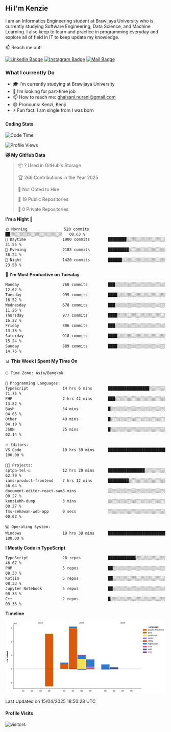## Hi I'm Kenzie


I am an Informatics Engineering student at Brawijaya University who is currently studying Software Engineering, Data Science, and Machine Learning. I also keep to learn and practice in programming everyday and explore all of field in IT to keep update my knowledge.

:mailbox: Reach me out!

[![Linkedin Badge](https://img.shields.io/badge/-Kenzie_Taqiyassar-0e76a8?style=flat&labelColor=0e76a8&logo=linkedin&logoColor=white)](https://www.linkedin.com/in/kenzie-taqiyassar-37458b1aa/) 
[![Instagram Badge](https://img.shields.io/badge/-@__kenziehh_-e84393?style=flat&labelColor=e84393&logo=instagram&logoColor=white)](https://www.instagram.com/_kenziehh/) 
[![Mail Badge](https://img.shields.io/badge/-ghaisani.nurani-c0392b?style=flat&labelColor=c0392b&logo=gmail&logoColor=white)](mailto:ghaisani.nurani@gmail.com)

### What I currently Do

- 🎓 I’m currently studying at Brawijaya University
- 💼 I’m looking for part-time job
- 📫 How to reach me: ghaisani.nurani@gmail.com
- 😄 Pronouns: Kenzi, Kenji
- ⚡ Fun fact: I am single from I was born

#### Coding Stats
<!--START_SECTION:waka-->
![Code Time](http://img.shields.io/badge/Code%20Time-1%2C185%20hrs%207%20mins-blue)

![Profile Views](http://img.shields.io/badge/Profile%20Views-0-blue)

**🐱 My GitHub Data** 

> 📦 ? Used in GitHub's Storage 
 > 
> 🏆 266 Contributions in the Year 2025
 > 
> 🚫 Not Opted to Hire
 > 
> 📜 19 Public Repositories 
 > 
> 🔑 0 Private Repositories 
 > 
**I'm a Night 🦉** 

```text
🌞 Morning                520 commits         ██░░░░░░░░░░░░░░░░░░░░░░░   08.63 % 
🌆 Daytime                1900 commits        ████████░░░░░░░░░░░░░░░░░   31.55 % 
🌃 Evening                2183 commits        █████████░░░░░░░░░░░░░░░░   36.24 % 
🌙 Night                  1420 commits        ██████░░░░░░░░░░░░░░░░░░░   23.58 % 
```
📅 **I'm Most Productive on Tuesday** 

```text
Monday                   760 commits         ███░░░░░░░░░░░░░░░░░░░░░░   12.62 % 
Tuesday                  995 commits         ████░░░░░░░░░░░░░░░░░░░░░   16.52 % 
Wednesday                678 commits         ███░░░░░░░░░░░░░░░░░░░░░░   11.26 % 
Thursday                 977 commits         ████░░░░░░░░░░░░░░░░░░░░░   16.22 % 
Friday                   806 commits         ███░░░░░░░░░░░░░░░░░░░░░░   13.38 % 
Saturday                 918 commits         ████░░░░░░░░░░░░░░░░░░░░░   15.24 % 
Sunday                   889 commits         ████░░░░░░░░░░░░░░░░░░░░░   14.76 % 
```


📊 **This Week I Spent My Time On** 

```text
🕑︎ Time Zone: Asia/Bangkok

💬 Programming Languages: 
TypeScript               14 hrs 6 mins       ██████████████████░░░░░░░   71.75 % 
PHP                      2 hrs 42 mins       ███░░░░░░░░░░░░░░░░░░░░░░   13.82 % 
Bash                     54 mins             █░░░░░░░░░░░░░░░░░░░░░░░░   04.65 % 
Other                    49 mins             █░░░░░░░░░░░░░░░░░░░░░░░░   04.19 % 
JSON                     25 mins             █░░░░░░░░░░░░░░░░░░░░░░░░   02.14 % 

🔥 Editors: 
VS Code                  19 hrs 39 mins      █████████████████████████   100.00 % 

🐱‍💻 Projects: 
sptpa-tel-u              12 hrs 20 mins      ████████████████░░░░░░░░░   62.79 % 
iams-product-frontend    7 hrs 12 mins       █████████░░░░░░░░░░░░░░░░   36.64 % 
document-editor-react-sam3 mins              ░░░░░░░░░░░░░░░░░░░░░░░░░   00.27 % 
kenziehh-dump            3 mins              ░░░░░░░░░░░░░░░░░░░░░░░░░   00.27 % 
fms-sekawan-web-app      0 secs              ░░░░░░░░░░░░░░░░░░░░░░░░░   00.03 % 

💻 Operating System: 
Windows                  19 hrs 39 mins      █████████████████████████   100.00 % 
```

**I Mostly Code in TypeScript** 

```text
TypeScript               28 repos            ████████████░░░░░░░░░░░░░   46.67 % 
PHP                      5 repos             ██░░░░░░░░░░░░░░░░░░░░░░░   08.33 % 
Kotlin                   5 repos             ██░░░░░░░░░░░░░░░░░░░░░░░   08.33 % 
Jupyter Notebook         5 repos             ██░░░░░░░░░░░░░░░░░░░░░░░   08.33 % 
C++                      2 repos             █░░░░░░░░░░░░░░░░░░░░░░░░   03.33 % 
```



**Timeline**

![Lines of Code chart](https://raw.githubusercontent.com/kenziehh/kenziehh/master/assets/bar_graph.png)


 Last Updated on 15/04/2025 18:50:28 UTC
<!--END_SECTION:waka-->


#### Profile Visits

![visitors](https://visitor-badge.glitch.me/badge?page_id=kenziehh.kenziehh)





